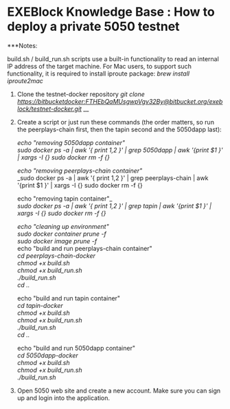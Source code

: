 # EXEBlock Knowledge Base : How to deploy a private 5050 testnet

\*\*\*Notes:

build.sh / build\_run.sh scripts use a built-in functionality to read an internal IP address of the target machine. For Mac users, to support such functionality, it is required to install iproute package: _brew install iproute2mac_

1. Clone the testnet-docker repository  _git clone_ [_https://bitbucketdocker:FTHEbQaMUsgwpVgv32By@bitbucket.org/exeblock_](https://bitbucketdocker:FTHEbQaMUsgwpVgv32By@bitbucket.org/exeblock)[_/testnet-docker.git_](https://alexmorgulis@bitbucket.org/exeblock/testnet-docker.git)  __
2. Create a script or just run these commands \(the order matters, so run the peerplays-chain first, then the tapin second and the 5050dapp last\):  


   _echo "removing 5050dapp container"_  
   _sudo docker ps -a \| awk '{ print $1,$2 }' \| grep 5050dapp \| awk '{print $1 }' \| xargs -I {} sudo docker rm -f {}_

   _echo "removing peerplays-chain container"_  
   _sudo docker ps -a \| awk '{ print $1,$2 }' \| grep peerplays-chain \| awk '{print $1 }' \| xargs -I {} sudo docker rm -f {}  
  
   echo "removing tapin container"_  
   _sudo docker ps -a \| awk '{ print $1,$2 }' \| grep tapin \| awk '{print $1 }' \| xargs -I {} sudo docker rm -f {}_

   _echo "cleaning up environment"_  
   _sudo docker container prune -f_  
   _sudo docker image prune -f_  
   echo "build and run peerplays-chain container"  
   _cd peerplays-chain-docker_  
   _chmod +x build.sh_  
   _chmod +x build\_run.sh_  
   _./build\_run.sh  
   cd .._  
  
   echo "build and run tapin container"  
   _cd tapin-docker_  
   _chmod +x build.sh_  
   _chmod +x build\_run.sh_  
   _./build\_run.sh  
   cd .._  
  
   echo "build and run 5050dapp container"  
   _cd 5050dapp-docker_  
   _chmod +x build.sh_  
   _chmod +x build\_run.sh_  
   _./build\_run.sh_  
  

3.  Open 5050 web site and create a new account. Make sure you can sign up and login into the application.   

